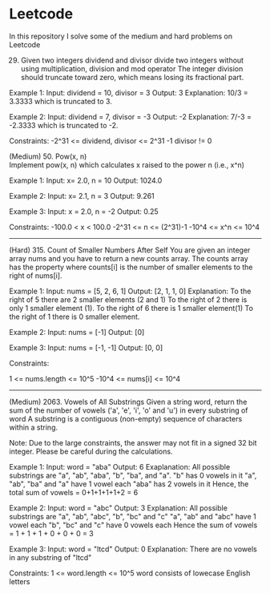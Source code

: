 # Leetcode
In this repository I solve some of the medium and hard problems on Leetcode 

29. Given two integers dividend and divisor divide two integers without using multiplication, division and mod operator
The integer division should truncate toward zero, which means losing its fractional part.

Example 1:
Input: dividend = 10, divisor = 3
Output: 3
Explanation: 10/3 = 3.3333 which is truncated to 3.

Example 2:
Input: dividend = 7, divisor = -3
Output: -2
Explanation: 7/-3 = -2.3333 which is truncated to -2.

Constraints:
-2^31 <= dividend, divisor <= 2^31 -1
divisor != 0

(Medium) 50. Pow(x, n)  
Implement pow(x, n) which calculates x raised to the power n (i.e., x^n)

Example 1: 
Input: x= 2.0, n = 10
Output: 1024.0

Example 2: 
Input: x= 2.1, n = 3
Output: 9.261

Example 3:
Input: x = 2.0, n = -2
Output: 0.25

Constraints:
-100.0 < x < 100.0
-2^31 <= n <= (2^31)-1
-10^4 <= x^n <= 10^4

--------------------------------------------------

(Hard) 315. Count of Smaller Numbers After Self
You are given an integer array nums and you have to return a new counts array. The counts array has the property where counts[i] is the number of smaller elements to the right of nums[i].

Example 1:
Input: nums = [5, 2, 6, 1]
Output: [2, 1, 1, 0]
Explanation: To the right of 5 there are 2 smaller elements (2 and 1)
To the right of 2 there is only 1 smaller element (1).
To the right of 6 there is 1 smaller element(1)
To the right of 1 there is 0 smaller element.

Example 2:
Input: nums = [-1]
Output: [0]

Example 3:
Input: nums = [-1, -1]
Output: [0, 0]

Constraints:

1 <= nums.length <= 10^5
-10^4 <= nums[i] <= 10^4

--------------------------------------------------

(Medium) 2063. Vowels of All Substrings
Given a string word, return the sum of the number of vowels ('a', 'e', 'i', 'o' and 'u') in every substring of word
A substring is a contiguous (non-empty) sequence of characters within a string.

Note: Due to the large constraints, the answer may not fit in a signed 32 bit integer. Please be careful during the calculations.

Example 1:
Input: word = "aba"
Output: 6
Exaplanation: All possible substrings are "a", "ab", "aba", "b", "ba", and "a".
"b" has 0 vowels in it
"a", "ab", "ba" and "a" have 1 vowel each
"aba" has 2 vowels in it
Hence, the total sum of vowels = 0+1+1+1+1+2 = 6

Example 2:
Input: word = "abc"
Output: 3
Explanation: All possible substrings are "a", "ab", "abc", "b", "bc" and "c"
"a", "ab" and "abc" have 1 vowel each
"b", "bc" and "c" have 0 vowels each
Hence the sum of vowels = 1 + 1 + 1 + 0 + 0 + 0 = 3

Example 3:
Input: word = "ltcd"
Output: 0
Explanation: There are no vowels in any substring of "ltcd"

Constraints:
1 <= word.length <= 10^5
word consists of lowecase English letters

